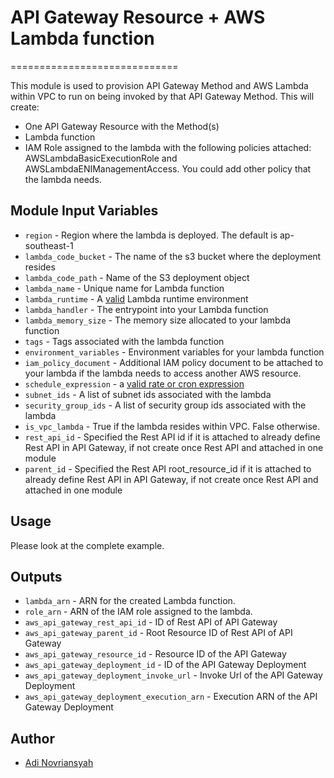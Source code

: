 # API Gateway Resource + AWS Lambda function
=============================

This module is used to provision API Gateway Method and AWS Lambda within VPC to run on being invoked by that API Gateway Method. This will create:
- One API Gateway Resource with the Method(s)
- Lambda function
- IAM Role assigned to the lambda with the following policies attached: AWSLambdaBasicExecutionRole and AWSLambdaENIManagementAccess. You could add other policy that the lambda needs.

Module Input Variables
----------------------

- `region` - Region where the lambda is deployed. The default is ap-southeast-1
- `lambda_code_bucket` - The name of the s3 bucket where the deployment resides
- `lambda_code_path` - Name of the S3 deployment object
- `lambda_name` - Unique name for Lambda function
- `lambda_runtime` - A [valid](http://docs.aws.amazon.com/cli/latest/reference/lambda/create-function.html#options) Lambda runtime environment
- `lambda_handler` - The entrypoint into your Lambda function
- `lambda_memory_size` - The memory size allocated to your lambda function
- `tags` - Tags associated with the lambda function
- `environment_variables` - Environment variables for your lambda function
- `iam_policy_document` - Additional IAM policy document to be attached to your lambda if the lambda needs to access another AWS resource.
- `schedule_expression` - a [valid rate or cron expression](http://docs.aws.amazon.com/lambda/latest/dg/tutorial-scheduled-events-schedule-expressions.html)
- `subnet_ids` - A list of subnet ids associated with the lambda
- `security_group_ids` - A list of security group ids associated with the lambda
- `is_vpc_lambda` - True if the lambda resides within VPC. False otherwise.
- `rest_api_id` - Specified the Rest API id if it is attached to already define Rest API in API Gateway, if not create once Rest API and attached in one module
- `parent_id` - Specified the Rest API root_resource_id if it is attached to already define Rest API in API Gateway, if not create once Rest API and attached in one module

Usage 
-----
Please look at the complete example.

Outputs
-------
- `lambda_arn` - ARN for the created Lambda function.
- `role_arn` - ARN of the IAM role assigned to the lambda.
- `aws_api_gateway_rest_api_id` - ID of Rest API of API Gateway
- `aws_api_gateway_parent_id` - Root Resource ID of Rest API of API Gateway
- `aws_api_gateway_resource_id` - Resource ID of the API Gateway
- `aws_api_gateway_deployment_id` - ID of the API Gateway Deployment
- `aws_api_gateway_deployment_invoke_url` - Invoke Url of the API Gateway Deployment
- `aws_api_gateway_deployment_execution_arn` - Execution ARN of the API Gateway Deployment

Author
------
- [Adi Novriansyah](https://github.com/adinovriansyah)
